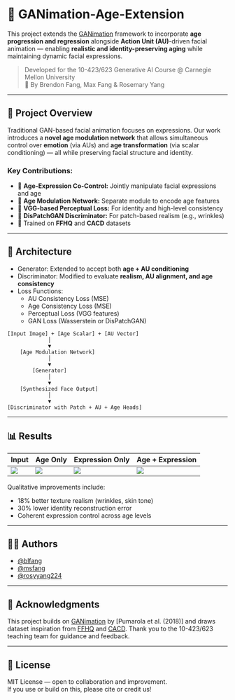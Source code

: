 # 🧓 GANimation-Age-Extension

This project extends the [GANimation](https://github.com/albertpumarola/GANimation) framework to incorporate **age progression and regression** alongside **Action Unit (AU)**-driven facial animation — enabling **realistic and identity-preserving aging** while maintaining dynamic facial expressions.

> Developed for the 10-423/623 Generative AI Course @ Carnegie Mellon University  
> 🧠 By Brendon Fang, Max Fang & Rosemary Yang

---

## 🧠 Project Overview

Traditional GAN-based facial animation focuses on expressions. Our work introduces a **novel age modulation network** that allows simultaneous control over **emotion** (via AUs) and **age transformation** (via scalar conditioning) — all while preserving facial structure and identity.

### Key Contributions:
- 🧓 **Age-Expression Co-Control:** Jointly manipulate facial expressions and age
- 🧩 **Age Modulation Network:** Separate module to encode age features
- 🧠 **VGG-based Perceptual Loss:** For identity and high-level consistency
- 🧪 **DisPatchGAN Discriminator:** For patch-based realism (e.g., wrinkles)
- 📸 Trained on **FFHQ** and **CACD** datasets

---

## 🧬 Architecture

- Generator: Extended to accept both **age + AU conditioning**
- Discriminator: Modified to evaluate **realism, AU alignment, and age consistency**
- Loss Functions:
  - AU Consistency Loss (MSE)
  - Age Consistency Loss (MSE)
  - Perceptual Loss (VGG features)
  - GAN Loss (Wasserstein or DisPatchGAN)
 ```
[Input Image] + [Age Scalar] + [AU Vector]
              │
              ▼
     [Age Modulation Network]
              │
              ▼
         [Generator]
              │
              ▼
     [Synthesized Face Output]
              │
              ▼
[Discriminator with Patch + AU + Age Heads]
```
---

## 📊 Results

| Input | Age Only | Expression Only | Age + Expression |
|-------|----------|-----------------|------------------|
| ![](./assets/input.png) | ![](./assets/age_only.png) | ![](./assets/au_only.png) | ![](./assets/combined.png) |

Qualitative improvements include:
- 18% better texture realism (wrinkles, skin tone)
- 30% lower identity reconstruction error
- Coherent expression control across age levels

---
## 🧑‍💻 Authors

- [@blfang](https://github.com/blfang)
- [@msfang](https://github.com/msfang)
- [@rosyyang224](https://github.com/rosyyang224)

---

## 🧾 Acknowledgments

This project builds on [GANimation](https://github.com/albertpumarola/GANimation) by [Pumarola et al. (2018)] and draws dataset inspiration from [FFHQ](https://paperswithcode.com/dataset/ffhq) and [CACD](https://paperswithcode.com/dataset/cacd). Thank you to the 10-423/623 teaching team for guidance and feedback.

---

## 📄 License

MIT License — open to collaboration and improvement.  
If you use or build on this, please cite or credit us!

